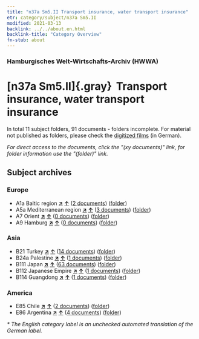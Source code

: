 ```yaml
---
title: "n37a Sm5.II Transport insurance, water transport insurance"
etr: category/subject/n37a Sm5.II
modified: 2021-03-13
backlink: ../../about.en.html
backlink-title: "Category Overview"
fn-stub: about
---
```


### Hamburgisches Welt-Wirtschafts-Archiv (HWWA)
# [n37a Sm5.II]{.gray}&#8201; Transport insurance, water transport insurance&#160; 





In total 11 subject folders, 91 documents - folders incomplete.
For material not published as folders, please check the [digitized films](/film/h1_sh) (in German).

_For direct access to the documents, click the "(xy documents)" link, for folder information use the "(folder)" link._

## Subject archives



### Europe

- A1a Baltic region [**&nearr;**](../../../geo/i/140894/about.en.html "Baltic region (all folders)") [**&uarr;**](../../../geo/about.en.html#A1a "Country category system") (<a href="https://pm20.zbw.eu/dfgview/sh/140894,145738" title="about: Baltic region : Transport insurance, water transport insurance" target="_blank">2 documents</a>) ([folder](http://purl.org/pressemappe20/folder/sh/140894,145738))
- A5a Mediterranean region [**&nearr;**](../../../geo/i/140899/about.en.html "Mediterranean region (all folders)") [**&uarr;**](../../../geo/about.en.html#A5a "Country category system") (<a href="https://pm20.zbw.eu/dfgview/sh/140899,145738" title="about: Mediterranean region : Transport insurance, water transport insurance" target="_blank">3 documents</a>) ([folder](http://purl.org/pressemappe20/folder/sh/140899,145738))
- A7 Orient [**&nearr;**](../../../geo/i/140902/about.en.html "Orient (all folders)") [**&uarr;**](../../../geo/about.en.html#A7 "Country category system") (<a href="https://pm20.zbw.eu/dfgview/sh/140902,145738" title="about: Orient : Transport insurance, water transport insurance" target="_blank">0 documents</a>) ([folder](http://purl.org/pressemappe20/folder/sh/140902,145738))
- A9 Hamburg [**&nearr;**](../../../geo/i/140905/about.en.html "Hamburg (all folders)") [**&uarr;**](../../../geo/about.en.html#A9 "Country category system") (<a href="https://pm20.zbw.eu/dfgview/sh/140905,145738" title="about: Hamburg : Transport insurance, water transport insurance" target="_blank">0 documents</a>) ([folder](http://purl.org/pressemappe20/folder/sh/140905,145738))

### Asia

- B21 Turkey [**&nearr;**](../../../geo/i/141111/about.en.html "Turkey (all folders)") [**&uarr;**](../../../geo/about.en.html#B21 "Country category system") (<a href="https://pm20.zbw.eu/dfgview/sh/141111,145738" title="about: Turkey : Transport insurance, water transport insurance" target="_blank">14 documents</a>) ([folder](http://purl.org/pressemappe20/folder/sh/141111,145738))
- B24a Palestine [**&nearr;**](../../../geo/i/141115/about.en.html "Palestine (all folders)") [**&uarr;**](../../../geo/about.en.html#B24a "Country category system") (<a href="https://pm20.zbw.eu/dfgview/sh/141115,145738" title="about: Palestine : Transport insurance, water transport insurance" target="_blank">1 documents</a>) ([folder](http://purl.org/pressemappe20/folder/sh/141115,145738))
- B111 Japan [**&nearr;**](../../../geo/i/141272/about.en.html "Japan (all folders)") [**&uarr;**](../../../geo/about.en.html#B111 "Country category system") (<a href="https://pm20.zbw.eu/dfgview/sh/141272,145738" title="about: Japan : Transport insurance, water transport insurance" target="_blank">63 documents</a>) ([folder](http://purl.org/pressemappe20/folder/sh/141272,145738))
- B112 Japanese Empire [**&nearr;**](../../../geo/i/141273/about.en.html "Japanese Empire (all folders)") [**&uarr;**](../../../geo/about.en.html#B112 "Country category system") (<a href="https://pm20.zbw.eu/dfgview/sh/141273,145738" title="about: Japanese Empire : Transport insurance, water transport insurance" target="_blank">1 documents</a>) ([folder](http://purl.org/pressemappe20/folder/sh/141273,145738))
- B114 Guangdong [**&nearr;**](../../../geo/i/141275/about.en.html "Guangdong (all folders)") [**&uarr;**](../../../geo/about.en.html#B114 "Country category system") (<a href="https://pm20.zbw.eu/dfgview/sh/141275,145738" title="about: Guangdong : Transport insurance, water transport insurance" target="_blank">1 documents</a>) ([folder](http://purl.org/pressemappe20/folder/sh/141275,145738))

### America

- E85 Chile [**&nearr;**](../../../geo/i/141691/about.en.html "Chile (all folders)") [**&uarr;**](../../../geo/about.en.html#E85 "Country category system") (<a href="https://pm20.zbw.eu/dfgview/sh/141691,145738" title="about: Chile : Transport insurance, water transport insurance" target="_blank">2 documents</a>) ([folder](http://purl.org/pressemappe20/folder/sh/141691,145738))
- E86 Argentina [**&nearr;**](../../../geo/i/141692/about.en.html "Argentina (all folders)") [**&uarr;**](../../../geo/about.en.html#E86 "Country category system") (<a href="https://pm20.zbw.eu/dfgview/sh/141692,145738" title="about: Argentina : Transport insurance, water transport insurance" target="_blank">4 documents</a>) ([folder](http://purl.org/pressemappe20/folder/sh/141692,145738))


_* The English category label is an unchecked automated translation of the German label._

